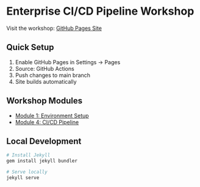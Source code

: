 # Enterprise CI/CD Pipeline Workshop

Visit the workshop: [GitHub Pages Site](https://yourusername.github.io/repository-name)

## Quick Setup

1. Enable GitHub Pages in Settings → Pages
2. Source: GitHub Actions
3. Push changes to main branch
4. Site builds automatically

## Workshop Modules

- [Module 1: Environment Setup](./modules/01-environment-setup.md)
- [Module 4: CI/CD Pipeline](./modules/04-cicd-pipeline.md)

## Local Development

```bash
# Install Jekyll
gem install jekyll bundler

# Serve locally
jekyll serve
```